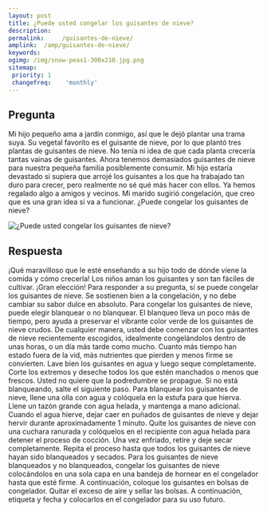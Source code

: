 ```yaml
---
layout: post
title: ¿Puede usted congelar los guisantes de nieve?  
description: 
permalink:     /guisantes-de-nieve/
amplink:  /amp/guisantes-de-nieve/
keywords: 
ogimg: /img/snow-peas1-300x210.jpg.png
sitemap:
 priority: 1
 changefreq:    'monthly'
---
```




## Pregunta

Mi hijo pequeño ama a jardín conmigo, así que le dejó plantar una trama suya. Su vegetal favorito es el guisante de nieve, por lo que plantó tres plantas de guisantes de nieve. No tenía ni idea de que cada planta crecería tantas vainas de guisantes. Ahora tenemos demasiados guisantes de nieve para nuestra pequeña familia posiblemente consumir. Mi hijo estaría devastado si supiera que arrojé los guisantes a los que ha trabajado tan duro para crecer, pero realmente no sé qué más hacer con ellos. Ya hemos regalado algo a amigos y vecinos. Mi marido sugirió congelación, que creo que es una gran idea si va a funcionar. ¿Puede congelar los guisantes de nieve?


![¿Puede usted congelar los guisantes de nieve?](https://sepuedecongelar.com/img/snow-peas1-300x210.jpg "¿Puede usted congelar los guisantes de nieve?" )


## Respuesta

¡Qué maravilloso que le esté enseñando a su hijo todo de dónde viene la comida y cómo crecerla! Los niños aman los guisantes y son tan fáciles de cultivar. ¡Gran elección! Para responder a su pregunta, sí se puede congelar los guisantes de nieve. Se sostienen bien a la congelación, y no debe cambiar su sabor dulce en absoluto.
Para congelar los guisantes de nieve, puede elegir blanquear o no blanquear. El blanqueo lleva un poco más de tiempo, pero ayuda a preservar el vibrante color verde de los guisantes de nieve crudos. De cualquier manera, usted debe comenzar con los guisantes de nieve recientemente escogidos, idealmente congelándolos dentro de unas horas, o un día más tarde como mucho. Cuanto más tiempo han estado fuera de la vid, más nutrientes que pierden y menos firme se convierten.
Lave bien los guisantes en agua y luego seque completamente. Corte los extremos y deseche todos los que estén manchados o menos que frescos. Usted no quiere que la podredumbre se propague. Si no está blanqueando, salte el siguiente paso.
Para blanquear los guisantes de nieve, llene una olla con agua y colóquela en la estufa para que hierva. Llene un tazón grande con agua helada, y mantenga a mano adicional. Cuando el agua hierve, dejar caer en puñados de guisantes de nieve y dejar hervir durante aproximadamente 1 minuto. Quite los guisantes de nieve con una cuchara ranurada y colóquelos en el recipiente con agua helada para detener el proceso de cocción. Una vez enfriado, retire y deje secar completamente. Repita el proceso hasta que todos los guisantes de nieve hayan sido blanqueados y secados.
Para los guisantes de nieve blanqueados y no blanqueados, congelar los guisantes de nieve colocándolos en una sola capa en una bandeja de hornear en el congelador hasta que esté firme. A continuación, coloque los guisantes en bolsas de congelador. Quitar el exceso de aire y sellar las bolsas. A continuación, etiqueta y fecha y colocarlos en el congelador para su uso futuro.